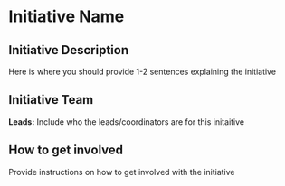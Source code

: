 <!--This is the template for any new initiative-->

# Initiative Name

## Initiative Description
Here is where you should provide 1-2 sentences explaining the initiative 

## Initiative Team

**Leads:** Include who the leads/coordinators are for this initaitive

## How to get involved
Provide instructions on how to get involved with the initiative
